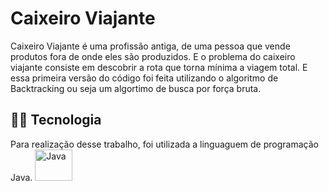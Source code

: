 # Caixeiro Viajante

Caixeiro Viajante é uma profissão antiga, de uma pessoa que vende produtos fora de onde eles são produzidos.
E o problema do caixeiro viajante consiste em descobrir a rota que torna mínima a viagem total. 
E essa primeira versão do código foi feita utilizando o algoritmo de Backtracking ou seja um algortimo de busca por força bruta. 

## :woman_technologist:	 Tecnologia
Para realização desse trabalho, foi utilizada a linguaguem de programação Java.
<img alt="Java" height="50" width="60" src="https://cdn.jsdelivr.net/gh/devicons/devicon/icons/java/java-original-wordmark.svg" />
